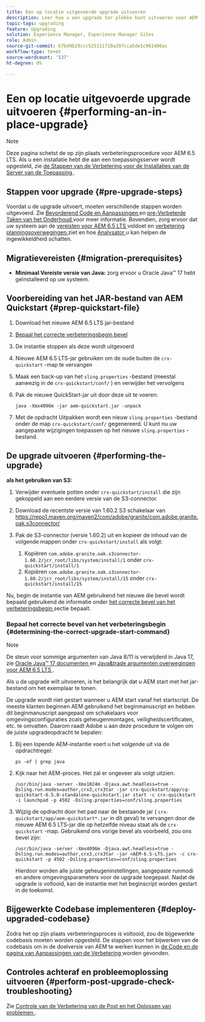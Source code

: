 ```yaml
---
title: Een op locatie uitgevoerde upgrade uitvoeren
description: Leer hoe u een upgrade ter plekke kunt uitvoeren voor AEM 6.5 LTS.
topic-tags: upgrading
feature: Upgrading
solution: Experience Manager, Experience Manager Sites
role: Admin
source-git-commit: 67bd9b29ccc525111710a397cca5de1c961486ac
workflow-type: tm+mt
source-wordcount: '537'
ht-degree: 0%

---
```


# Een op locatie uitgevoerde upgrade uitvoeren {#performing-an-in-place-upgrade}

>[!NOTE]
>
>Deze pagina schetst de op zijn plaats verbeteringsprocedure voor AEM 6.5 LTS. Als u een installatie hebt die aan een toepassingsserver wordt opgesteld, zie [ de Stappen van de Verbetering voor de Installaties van de Server van de Toepassing ](/help/sites-deploying/app-server-upgrade.md).

## Stappen voor upgrade {#pre-upgrade-steps}

Voordat u de upgrade uitvoert, moeten verschillende stappen worden uitgevoerd. Zie [ Bevorderend Code en Aanpassingen ](/help/sites-deploying/upgrading-code-and-customizations.md) en [ pre-Verbeterde Taken van het Onderhoud ](/help/sites-deploying/pre-upgrade-maintenance-tasks.md) voor meer informatie. Bovendien, zorg ervoor dat uw systeem aan de [ vereisten voor AEM 6.5 LTS ](/help/sites-deploying/technical-requirements.md) voldoet en [ verbetering planningsoverwegingen ](/help/sites-deploying/upgrade-planning.md) ziet en hoe [ Analysator ](/help/sites-deploying/pattern-detector.md) u kan helpen de ingewikkeldheid schatten.

<!--Finally, the downtime during the upgrade can be significally reduced by indexing the repository **before** performing the upgrade. For more information, see [Using Offline Reindexing To Reduce Downtime During an Upgrade](/help/sites-deploying/upgrade-offline-reindexing.md)-->

## Migratievereisten {#migration-prerequisites}

* **Minimaal Vereiste versie van Java:** zorg ervoor u Oracle Java™ 17 hebt geïnstalleerd op uw systeem.

## Voorbereiding van het JAR-bestand van AEM Quickstart {#prep-quickstart-file}

1. Download het nieuwe AEM 6.5 LTS jar-bestand

1. [Bepaal het correcte verbeteringsbegin bevel](/help/sites-deploying/in-place-upgrade.md#determining-the-correct-upgrade-start-command-determining-the-correct-upgrade-start-command)

1. De instantie stoppen als deze wordt uitgevoerd

1. Nieuwe AEM 6.5 LTS-jar gebruiken om de oude buiten de `crx-quickstart` -map te vervangen

1. Maak een back-up van het `sling.properties` -bestand (meestal aanwezig in de `crx-quickstart/conf/` ) en verwijder het vervolgens

1. Pak de nieuwe QuickStart-jar uit door deze uit te voeren:

   ```shell
   java -Xmx4096m -jar aem-quickstart.jar -unpack
   ```

1. Met de opdracht Uitpakken wordt een nieuw `sling.properties` -bestand onder de map `crx-quickstart/conf/` gegenereerd. U kunt nu uw aangepaste wijzigingen toepassen op het nieuwe `sling.properties` -bestand.

<!-- Alexandru: drafting temporarily

## Content Repository Migration {#content-repository-migration}

This migration is not required if you are upgrading from AEM 6.3. For versions older than 6.3, Adobe provides a tool that can be used to migrate the repository to the new version of the Oak Segment Tar present in AEM 6.3. It is provided as part of the quickstart package and is mandatory for any upgrades that will be using TarMK. Upgrades for environments that are using MongoMK do not require repository migration. For more information on what the benefits of the new Segment Tar format are, see the [Migrating to Oak Segment Tar FAQ](/help/sites-deploying/revision-cleanup.md#online-revision-cleanup-frequently-asked-questions).

The actual migration is performed using the standard AEM quickstart jar file, executed with a new `-x crx2oak` option which executes the crx2oak tool to simplify the upgrade and make it more robust.

>[!NOTE]
>
>If you are performing TarMK repository content migration using the CRX2Oak Quickstart extension, you might remove the **samplecontent** runmode by adding the following to the migration command line:
>
>* `--promote-runmode nosamplecontent`
>

To determine the command that you should run, use the following command:

```shell
java -Xmx4096m -jar aem-quickstart.jar -v -x crx2oak -xargs -- --load-profile <<YOUR_PROFILE>> <<ADDITIONAL_FLAGS>>
```

Where `<<YOUR_PROFILE>>` and `<<ADDITIONAL_FLAGS>>` are replaced with the profile and flags listed in the following table:

<table>
 <tbody>
  <tr>
   <td><strong>Source Repository</strong></td>
   <td><strong>Target Repository</strong></td>
   <td><strong>Profile</strong></td>
   <td><strong>Additional Flags</strong><br /> </td>
  </tr>
  <tr>
   <td>crx2 or TarMK with <code>FileDataStore</code></td>
   <td>TarMK</td>
   <td>segment-fds</td>
   <td>See Troubleshooting section below</td>
  </tr>
  <tr>
   <td>crx2</td>
   <td>MongoMK</td>
   <td>mongo-from-crx2 </td>
   <td><code>-T mongo-uri=mongo://mongo-host:mongo-port -T mongo-db=mongo-database-name</code></td>
  </tr>
  <tr>
   <td>TarMK or crx2 with <code>S3DataStore</code></td>
   <td>TarMK</td>
   <td>segment-custom-ds</td>
   <td>See Troubleshooting section below</td>
  </tr>
  <tr>
   <td>TarMK with no datastore</td>
   <td>TarMK</td>
   <td>segment-no-ds</td>
   <td> </td>
  </tr>
  <tr>
   <td>MongoMK</td>
   <td>MongoMK</td>
   <td>No migration is needed</td>
   <td> </td>
  </tr>
 </tbody>
</table>

**Where:**

* `mongo-host` is the MongoDB server IP (for example, 127.0.0.1)

* `mongo-port` is the MongoDB server port (for example: 27017)

* `mongo-database-name` represents the name of the database (for example: aem-author)

**You may also require additional switches for the following scenarios:**

* If you are performing the upgrade on a Windows system where Java memory mapping is not handled correctly, add the `--disable-mmap` parameter to the command.

For additional instructions on using the crx2oak tool, see Using the [CRX2Oak Migration Tool](/help/sites-deploying/using-crx2oak.md). The crx2oak helper JAR can be manually upgraded if needed, by manually replacing it with newer versions after unpacking the quickstart. Its location in the AEM installation folder is: `<aem-install>/crx-quickstart/opt/extensions/crx2oak.jar`. The newest version of the CRX2Oak migration tool is available for download from the Adobe Repository at: [https://repo1.maven.org/maven2/com/adobe/granite/crx2oak/](https://repo1.maven.org/maven2/com/adobe/granite/crx2oak/)

If the migration has completed successfully, the tool will exit with an exit code of zero. Additionally, check for WARN and ERROR messages in the `upgrade.log` file, located under `crx-quickstart/logs` in the AEM installation directory, as these could indicate non-fatal errors that occurred during the migration.

Check the configuration files beneath `crx-quickstart/install` folder. If a migration was necessary these will be updated to reflect the target repository.

**A note on datastores:**

While `FileDataStore` is the new default for AEM 6.3 installations, using an external datastore is not required. While using an external datastore is recommended as a best practice for production deployments, it is not a prerequisite to upgrade. Due to the complexity already present in upgrading AEM, Adobe recommends performing the upgrade without doing a datastore migration. If desired, a datastore migration can be executed afterwards as a separate effort.

## Troubleshooting Migration Issues {#troubleshooting-migration-issues}

Skip this section if you are upgrading from 6.3. While the provided crx2oak profiles should meet the needs of most customers, there are times when additional parameters will be necessary. If you run into an error during your migration, it is possible that there are aspects of your environment that require additional configuration options to be provided. If so, you will likely encounter the following error:

**Checkpoints are not copied, because no external datastore has been specified. This will result in the full repository reindexing on the first start. Use --skip-checkpoints to force the migration or see https://jackrabbit.apache.org/oak/docs/migration.html#Checkpoints_migration for more info.**

For some reason, the migration process needs access to binaries in the datastore and is unable to find it. To specify your datastore configuration, include the following flags in the `<<ADDITIONAL_FLAGS>>` portion of your migration command:

**For S3 datastores:**

```shell
--src-s3config=/path/to/SharedS3DataStore.config --src-s3datastore=/path/to/datastore
```

Where `/path/to/SharedS3DataStore.config` represents the path to your S3 datastore config file and `/path/to/datastore` represents the path to your S3 datastore.

**For File datastores:**

```shell
--src-datastore=/path/to/datastore
```

Where `/path/to/datastore` represents the path to your File Datastore.

-->

## De upgrade uitvoeren {#performing-the-upgrade}

**als het gebruiken van S3:**

1. Verwijder eventuele potten onder `crx-quickstart/install` die zijn gekoppeld aan een eerdere versie van de S3-connector.

1. Download de recentste versie van 1.60.2 S3 schakelaar van [ https://repo1.maven.org/maven2/com/adobe/granite/com.adobe.granite.oak.s3connector/ ](https://repo1.maven.org/maven2/com/adobe/granite/com.adobe.granite.oak.s3connector/) <!-- Alexandru: this is a stub link for now -->

1. Pak de S3-connector (versie 1.60.2) uit en kopieer de inhoud van de volgende mappen onder `crx-quickstart/install` als volgt:

   1. Kopiëren `com.adobe.granite.oak.s3connector-1.60.2/jcr_root/libs/system/install/1` onder `crx-quickstart/install/1`
   1. Kopiëren `com.adobe.granite.oak.s3connector-1.60.2/jcr_root/libs/system/install/15` onder `crx-quickstart/install/15`

Nu, begin de instantie van AEM gebruikend het nieuwe die bevel wordt bepaald gebruikend de informatie onder [ het correcte bevel van het verbeteringsbegin ](#determining-the-correct-upgrade-start-command) sectie bepaalt.

### Bepaal het correcte bevel van het verbeteringsbegin {#determining-the-correct-upgrade-start-command}

>[!NOTE]
>
>De steun voor sommige argumenten van Java 8/11 is verwijderd in Java 17, zie [ Oracle Java™ 17 documenten ](https://docs.oracle.com/en/java/javase/17/docs/specs/man/java.html) en [ Java&amp;trade argumenten overwegingen voor AEM 6.5 LTS ](/help/sites-deploying/custom-standalone-install.md#java-17-considerations-java-considerations).

Als u de upgrade wilt uitvoeren, is het belangrijk dat u AEM start met het jar-bestand om het exemplaar te tonen.

De upgrade wordt niet gestart wanneer u AEM start vanaf het startscript. De meeste klanten beginnen AEM gebruikend het beginmanuscript en hebben dit beginmanuscript aangepast om schakelaars voor omgevingsconfiguraties zoals geheugenmontages, veiligheidscertificaten, etc. te omvatten. Daarom raadt Adobe u aan deze procedure te volgen om de juiste upgradeopdracht te bepalen:

1. Bij een lopende AEM-instantie voert u het volgende uit via de opdrachtregel:

   ```shell
   ps -ef | grep java
   ```

1. Kijk naar het AEM-proces. Het zal er ongeveer als volgt uitzien:

   ```shell
   /usr/bin/java -server -Xmx1024m -Djava.awt.headless=true -Dsling.run.modes=author,crx3,crx3tar -jar crx-quickstart/app/cq-quickstart-6.5.0-standalone-quickstart.jar start -c crx-quickstart -i launchpad -p 4502 -Dsling.properties=conf/sling.properties
   ```

1. Wijzig de opdracht door het pad naar de bestaande jar ( `crx-quickstart/app/aem-quickstart*.jar` in dit geval) te vervangen door de nieuwe AEM 6.5 LTS-jar die op hetzelfde niveau staat als de `crx-quickstart` -map. Gebruikend ons vorige bevel als voorbeeld, zou ons bevel zijn:

   ```shell
   /usr/bin/java -server -Xmx4096m -Djava.awt.headless=true -Dsling.run.modes=author,crx3,crx3tar -jar <AEM-6.5-LTS.jar> -c crx-quickstart -p 4502 -Dsling.properties=conf/sling.properties
   ```

   Hierdoor worden alle juiste geheugeninstellingen, aangepaste runmodi en andere omgevingsparameters voor de upgrade toegepast. Nadat de upgrade is voltooid, kan de instantie met het beginscript worden gestart in de toekomst.

## Bijgewerkte Codebase implementeren {#deploy-upgraded-codebase}

Zodra het op zijn plaats verbeteringsproces is voltooid, zou de bijgewerkte codebasis moeten worden opgesteld. De stappen voor het bijwerken van de codebasis om in de doelversie van AEM te werken kunnen in [ de Code en de pagina van Aanpassingen van de Verbetering ](/help/sites-deploying/upgrading-code-and-customizations.md) worden gevonden.

## Controles achteraf en probleemoplossing uitvoeren {#perform-post-upgrade-check-troubleshooting}

Zie [ Controle van de Verbetering van de Post en het Oplossen van problemen ](/help/sites-deploying/post-upgrade-checks-and-troubleshooting.md).

